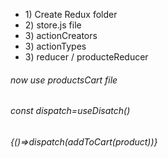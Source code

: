<ul>
<li> 1) Create Redux folder </li> 
<li> 2) store.js file </li>
<li> 3) actionCreators </li>
<li> 3) actionTypes  </li>
<li> 3) reducer / producteReducer  </li>
</ul>

<h6>now use productsCart file</h6>
<h6>const dispatch=useDisatch()</h6>
<h6>{()=>dispatch(addToCart(product))}</h6>
